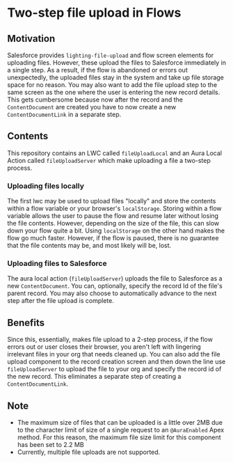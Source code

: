 # Two-step file upload in Flows

## Motivation

Salesforce provides `lighting-file-upload` and flow screen elements for uploading files. However, these upload the files to Salesforce immediately in a single step. As a result, if the flow is abandoned or errors out unexpectedly, the uploaded files stay in the system and take up file storage space for no reason. You may also want to add the file upload step to the same screen as the one where the user is entering the new record details. This gets cumbersome because now after the record and the `ContentDocument` are created you have to now create a new `ContentDocumentLink` in a separate step.

## Contents

This repository contains an LWC called `fileUploadLocal` and an Aura Local Action called `fileUploadServer` which make uploading a file a two-step process.

### Uploading files locally

The first lwc may be used to upload files "locally" and store the contents within a flow variable or your browser's `localStorage`. Storing within a flow variable allows the user to pause the flow and resume later without losing the file contents. However, depending on the size of the file, this can slow down your flow quite a bit.
Using `localStorage` on the other hand makes the flow go much faster. However, if the flow is paused, there is no guarantee that the file contents may be, and most likely will be, lost.

### Uploading files to Salesforce

The aura local action (`fileUploadServer`) uploads the file to Salesforce as a new `ContentDocument`. You can, optionally, specify the record Id of the file's parent record. You may also choose to automatically advance to the next step after the file upload is complete.

## Benefits

Since this, essentially, makes file upload to a 2-step process, if the flow errors out or user closes their browser, you aren't left with lingering irrelevant files in your org that needs cleaned up. You can also add the file upload component to the record creation screen and then down the line use `fileUploadServer` to upload the file to your org and specify the record id of the new record. This eliminates a separate step of creating a `ContentDocumentLink`.

## Note

- The maximum size of files that can be uploaded is a little over 2MB due to the character limit of size of a single request to an `@AuraEnabled` Apex method. For this reason, the maximum file size limit for this component has been set to 2.2 MB
- Currently, multiple file uploads are not supported.

